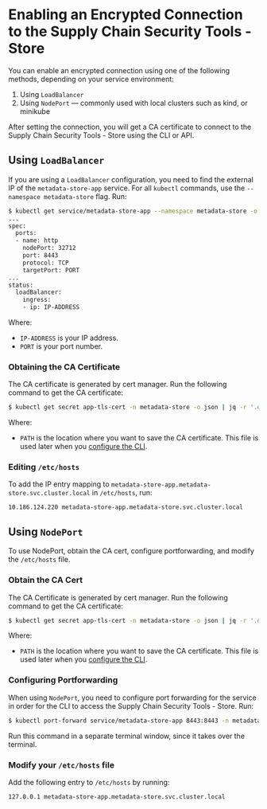 # Enabling an Encrypted Connection to the Supply Chain Security Tools - Store

You can enable an encrypted connection using one of the following methods, depending on your service environment:

1. Using `LoadBalancer` 
1. Using `NodePort` — commonly used with local clusters such as kind, or minikube

After setting the connection, you will get a CA certificate to connect to the Supply Chain Security Tools - Store using the CLI or API.

## Using `LoadBalancer`

If you are using a `LoadBalancer` configuration, you need to find the external IP of the `metadata-store-app` service. 
For all `kubectl` commands, use the `--namespace metadata-store` flag. Run:

```sh
$ kubectl get service/metadata-store-app --namespace metadata-store -o yaml
...
spec:
  ports:
  - name: http
    nodePort: 32712
    port: 8443
    protocol: TCP
    targetPort: PORT
...
status:
  loadBalancer:
    ingress:
    - ip: IP-ADDRESS 
```
Where:

- `IP-ADDRESS` is your IP address. 
- `PORT` is your port number.

### Obtaining the CA Certificate

The CA certificate is generated by cert manager. Run the following command to get the CA certificate:

```sh
$ kubectl get secret app-tls-cert -n metadata-store -o json | jq -r '.data."ca.crt"' | base64 -d > PATH
```
Where:

- `PATH` is the location where you want to save the CA certificate. This file is used later when you [configure the CLI](configure_cli.md).

### Editing `/etc/hosts`

To add the IP entry mapping to `metadata-store-app.metadata-store.svc.cluster.local` in `/etc/hosts`, run:

```
10.186.124.220 metadata-store-app.metadata-store.svc.cluster.local
```

## Using `NodePort`
To use NodePort, obtain the CA cert, configure portforwarding, and modify the `/etc/hosts` file.

### Obtain the CA Cert

The CA Certificate is generated by cert manager. Run the following command to get the CA certificate:

```sh
$ kubectl get secret app-tls-cert -n metadata-store -o json | jq -r '.data."ca.crt"' | base64 -d > PATH
```
Where:

- `PATH` is the location where you want to save the CA certificate. This file is used later when you [configure the CLI](configure_cli.md).

### Configuring Portforwarding
When using `NodePort`, you need to configure port forwarding for the service in order for the CLI to access the Supply Chain Security Tools - Store. Run:

```sh
$ kubectl port-forward service/metadata-store-app 8443:8443 -n metadata-store
```

Run this command in a separate terminal window, since it takes over the terminal.

### Modify your `/etc/hosts` file

Add the following entry to `/etc/hosts` by running:

```
127.0.0.1 metadata-store-app.metadata-store.svc.cluster.local
```

